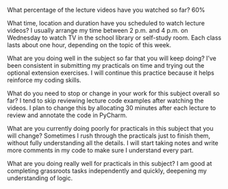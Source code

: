 What percentage of the lecture videos have you watched so far?
60%

What time, location and duration have you scheduled to watch lecture videos?
I usually arrange my time between 2 p.m. and 4 p.m. on Wednesday to watch TV in the school library or self-study room. 
Each class lasts about one hour, depending on the topic of this week.

What are you doing well in the subject so far that you will keep doing?
I’ve been consistent in submitting my practicals on time and trying out the optional extension exercises. I will 
continue this practice because it helps reinforce my coding skills.

What do you need to stop or change in your work for this subject overall so far?
I tend to skip reviewing lecture code examples after watching the videos. I plan to change this by allocating 30 minutes
after each lecture to review and annotate the code in PyCharm.

What are you currently doing poorly for practicals in this subject that you will change?
Sometimes I rush through the practicals just to finish them, without fully understanding all the details. I will start 
taking notes and write more comments in my code to make sure I understand every part.

What are you doing really well for practicals in this subject?
I am good at completing grassroots tasks independently and quickly, deepening my understanding of logic.